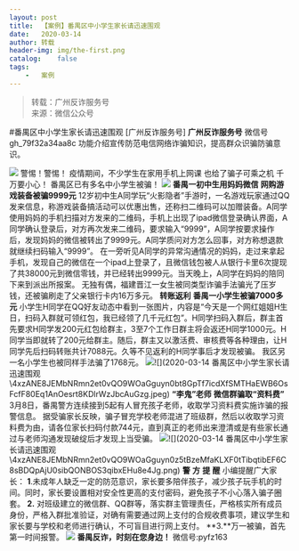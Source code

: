 ```yaml
---
layout:	post
title:	【案例】番禺区中小学生家长请迅速围观
date:	2020-03-14
author:	转载
header-img:	img/the-first.png
catalog:	false
tags:
	-	案例
---
```


<blockquote><p>转载：广州反诈服务号<br>
来源：微信公众号</p></blockquote>

#番禺区中小学生家长请迅速围观
[广州反诈服务号]
**广州反诈服务号**
微信号gh_79f32a34aa8c
功能介绍宣传防范电信网络诈骗知识，提高群众识骗防骗意识。

![]({{site.baseurl}}/postimg/4xzANE8JEMbNRmn2et0vQO9WOaGguyn0OnyrITt820IVD8saDDTFxUibmNe2BfqMcQv6qs59JV7BJ2zNZrZWIBw.gif)
警惕！警惕！
疫情期间，不少学生在家用手机上网课
也给了骗子可乘之机
千万要小心！
番禺区已有多名中小学生被骗！
![]({{site.baseurl}}/postimg/4xzANE8JEMbNRmn2et0vQO9WOaGguyn02ABEtmtNYDwv4kicdprdIYcMBE3QLn5IO8MplIyVYOLCNMicAumm3yTQ.gif)
**番禺一初中生用妈妈微信**
**网购游戏装备被骗9999元**
12岁初中生A同学玩“火影隐者”手游时，一名游戏玩家通过QQ发来信息，称游戏装备搞活动可以优惠出售，还称扫二维码可以加赠装备。A同学使用妈妈的手机扫描对方发来的二维码，手机上出现了ipad微信登录确认界面，A同学确认登录后，对方再次发来二维码，要求输入“9999”，A同学按要求操作后，发现妈妈的微信被转出了9999元。A同学质问对方怎么回事，对方称想退款就继续扫码输入“9999”。
在一旁听见A同学的异常沟通情况的妈妈，走过来拿起手机，发现自己的微信在一个ipad上登录了，且微信钱包被人从银行卡里6次提现了共38000元到微信零钱，并已经转出9999元。当天晚上，A同学在妈妈的陪同下来到派出所报案。
无独有偶，福建晋江一女生被同类型诈骗手法骗光了压岁钱，还被骗刷走了父亲银行卡内16万多元。
**转账返利**
**番禺一小学生被骗7000多元**
小学生H同学在QQ好友动态中看到一张图片，内容是“今天是一个网红姐姐H生日，扫码入群就可领红包，我已经领了几千元红包”。H同学扫码入群后，群主首先要求H同学发200元红包给群主，3至7个工作日群主将会返还H同学1000元。H同学当即就转了200元给群主。随后，群主又以激活费、审核费等各种理由，让H同学先后扫码转账共计7088元。久等不见返利的H同学事后才发现被骗。
我区另一名小学生也被同样手法骗了1768元。
![]({{site.baseurl}}/postimg/4xzANE8JEMbNRmn2et0vQO9WOaGguyn0wW68lO0gVbzv7s57icIhvrkY5jOSMA2wucPUtxRWk9gwnnic6geUzRRQ.jpeg)![](2020-03-14
番禺区中小学生家长请迅速围观\\4xzANE8JEMbNRmn2et0vQO9WOaGguyn0bt8GpTf7icdXfSMTHaEWB6OsFcfF80Eq1AnOesrt8KDlrWzJbcAuGzg.jpeg)
**“李鬼”老师**
**微信群骗取“资料费”**
3月8日，番禺警方连续接到5起有人冒充孩子老师，收取学习资料费实施诈骗的报警信息。
据受骗家长反映，骗子冒充学校老师混进了班级群，然后以收取学习资料费为由，请各位家长扫码付款744元，直到真正的老师出来澄清或是有些家长通过与老师沟通发现破绽后才发现上当受骗。
![]({{site.baseurl}}/postimg/4xzANE8JEMbNRmn2et0vQO9WOaGguyn0WGhzcmL5DZNP9ZSwCFh4iaVZFa1iaLLEa5QV9e061wrwEfaVqz7vGdNg.jpeg)![](2020-03-14
番禺区中小学生家长请迅速围观\\4xzANE8JEMbNRmn2et0vQO9WOaGguyn0z5tBzeMfaKLXF0tTibqtibEF6C8sBDQpAjU0sibQONBOS3qibxEHu8e4Jg.png)
**警**
**方**
**提**
**醒**
小编提醒广大家长：
**1**.未成年人缺乏一定的防范意识，家长要多陪伴孩子，减少孩子玩手机的时间。同时，家长要设置相对安全性更高的支付密码，避免孩子不小心落入骗子圈套。
**2.**
对班级建立的微信群、QQ群等，落实群主管理责任，严格核实所有成员身份，严格入群批准验证，对确有需要通过网上支付的合规收费事项，建议学生和家长要与学校和老师进行确认，不可盲目进行网上支付。
**3.**万一被骗，首先第一时间报警。
![]({{site.baseurl}}/postimg/4xzANE8JEMYnSkMnj2B3f3nfjV2YXb8rPZUgQ8mGcibMlBgf6cVicpWHIjw4GDLNIlD7scibMJVCTFibWun6ial3xwQ.jpeg)
**番禺反诈，时刻在您身边！**
微信号:pyfz163

